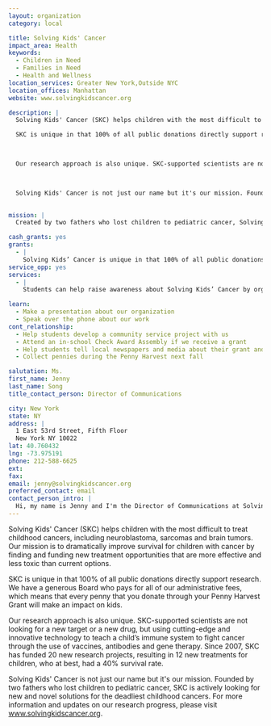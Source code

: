```yaml
---
layout: organization
category: local

title: Solving Kids' Cancer
impact_area: Health
keywords: 
  - Children in Need
  - Families in Need
  - Health and Wellness
location_services: Greater New York,Outside NYC
location_offices: Manhattan
website: www.solvingkidscancer.org

description: |
  Solving Kids' Cancer (SKC) helps children with the most difficult to treat childhood cancers, including neuroblastoma, sarcomas and brain tumors. Our mission is to dramatically improve survival for children with cancer by finding and funding new treatment opportunities that are more effective and less toxic than current options. 

  SKC is unique in that 100% of all public donations directly support research. We have a generous Board who pays for all of our administrative fees, which means that every penny that you donate through your Penny Harvest Grant will make an impact on kids.

  

  Our research approach is also unique. SKC-supported scientists are not looking for a new target or a new drug, but using cutting-edge and innovative technology to teach a child’s immune system to fight cancer through the use of vaccines, antibodies and gene therapy. Since 2007, SKC has funded 20 new research projects, resulting in 12 new treatments for children, who at best, had a 40% survival rate.

  

  Solving Kids' Cancer is not just our name but it's our mission. Founded by two fathers who lost children to pediatric cancer, SKC is actively looking for new and novel solutions for the deadliest childhood cancers.  For more information and updates on our research progress, please visit www.solvingkidscancer.org.

  
mission: |
  Created by two fathers who lost children to pediatric cancer, Solving Kids' CancerTM is committed to significantly improving survivorship of the deadliest childhood cancers. 100% of all donations are used to find, fund, and manage clinical trials and scientific programs to rapidly develop more effective and less toxic treatments. Solving Kids' Cancer is a 501(c)(3) public charity.

cash_grants: yes
grants: 
  - |
    Solving Kids’ Cancer is unique in that 100% of all public donations directly support research. Each dollar raised will go toward the rapid development of new and novel treatments for kids with cancer. No amount is too small to solving kids’ cancer.
service_opp: yes
services: 
  - |
    Students can help raise awareness about Solving Kids’ Cancer by organizing fundraisers in their communities, such as a walk-a-thon or bake sale.

learn: 
  - Make a presentation about our organization
  - Speak over the phone about our work
cont_relationship: 
  - Help students develop a community service project with us
  - Attend an in-school Check Award Assembly if we receive a grant
  - Help students tell local newspapers and media about their grant and/or project with us
  - Collect pennies during the Penny Harvest next fall

salutation: Ms.
first_name: Jenny
last_name: Song
title_contact_person: Director of Communications

city: New York
state: NY
address: |
  1 East 53rd Street, Fifth Floor  
  New York NY 10022
lat: 40.760432
lng: -73.975191
phone: 212-588-6625
ext: 
fax: 
email: jenny@solvingkidscancer.org
preferred_contact: email
contact_person_intro: |
  Hi, my name is Jenny and I'm the Director of Communications at Solving Kids' Cancer. My role is to share our important work and mission to the public. I love my job because Solving Kids' Cancer is truly making a difference in the lives of children with cancer by giving them more effective and less toxic treatment options.
---
```

Solving Kids' Cancer (SKC) helps children with the most difficult to treat childhood cancers, including neuroblastoma, sarcomas and brain tumors. Our mission is to dramatically improve survival for children with cancer by finding and funding new treatment opportunities that are more effective and less toxic than current options. 

SKC is unique in that 100% of all public donations directly support research. We have a generous Board who pays for all of our administrative fees, which means that every penny that you donate through your Penny Harvest Grant will make an impact on kids.



Our research approach is also unique. SKC-supported scientists are not looking for a new target or a new drug, but using cutting-edge and innovative technology to teach a child’s immune system to fight cancer through the use of vaccines, antibodies and gene therapy. Since 2007, SKC has funded 20 new research projects, resulting in 12 new treatments for children, who at best, had a 40% survival rate.



Solving Kids' Cancer is not just our name but it's our mission. Founded by two fathers who lost children to pediatric cancer, SKC is actively looking for new and novel solutions for the deadliest childhood cancers.  For more information and updates on our research progress, please visit www.solvingkidscancer.org.

